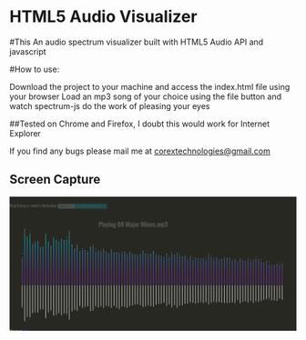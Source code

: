 HTML5 Audio Visualizer
======================

#This An audio spectrum visualizer built with HTML5 Audio API and javascript

#How to use:

Download the project to your machine and access the index.html file using your browser
Load an mp3 song of your choice using the file button and watch spectrum-js do the work of pleasing your eyes

##Tested on Chrome and Firefox, I doubt this would work for Internet Explorer

If you find any bugs please mail me at <corextechnologies@gmail.com> 

Screen Capture
---
![alt tag](https://github.com/AlexJuca/SpectrumVisualizer/blob/master/spectrum-js/spectrum-analyzer.png)

